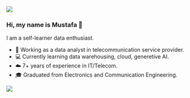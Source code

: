 ![](https://github.com/mustafagol/mustafagol/blob/cc9f1561e2470857ba2054cd73312b0432278b75/icons/Capa---Artigo-de-Blog--Data-Science-Tudo-o-que-voce%CC%82-precisa-saber-antes-de-iniciar-um-projeto.jpg)

### Hi, my name is Mustafa 👋

I am a self-learner data enthusiast.

* 🔭 Working as a data analyst in telecommunication service provider.
* 💻 Currently learning data warehousing, cloud, generetive AI.
* ☁️ 7+ years of experience in IT/Telecom.
* 🎓 Graduated from Electronics and Communication Engineering.

![](https://komarev.com/ghpvc/?username=mustafagol)

<!--
**mustafagol/mustafagol** is a ✨ _special_ ✨ repository because its `README.md` (this file) appears on your GitHub profile.

Here are some ideas to get you started:

- 🔭 I’m currently working on ...
- 🌱 I’m currently learning ...
- 👯 I’m looking to collaborate on ...
- 🤔 I’m looking for help with ...
- 💬 Ask me about ...
- 📫 How to reach me: ...
- 😄 Pronouns: ...
- ⚡ Fun fact: ...
-->
